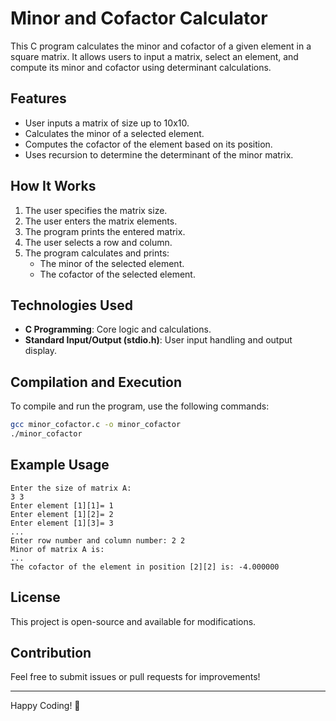 # Minor and Cofactor Calculator

This C program calculates the minor and cofactor of a given element in a square matrix. It allows users to input a matrix, select an element, and compute its minor and cofactor using determinant calculations.

## Features
- User inputs a matrix of size up to 10x10.
- Calculates the minor of a selected element.
- Computes the cofactor of the element based on its position.
- Uses recursion to determine the determinant of the minor matrix.

## How It Works
1. The user specifies the matrix size.
2. The user enters the matrix elements.
3. The program prints the entered matrix.
4. The user selects a row and column.
5. The program calculates and prints:
   - The minor of the selected element.
   - The cofactor of the selected element.

## Technologies Used
- **C Programming**: Core logic and calculations.
- **Standard Input/Output (stdio.h)**: User input handling and output display.

## Compilation and Execution
To compile and run the program, use the following commands:
```sh
gcc minor_cofactor.c -o minor_cofactor
./minor_cofactor
```

## Example Usage
```
Enter the size of matrix A:
3 3
Enter element [1][1]= 1
Enter element [1][2]= 2
Enter element [1][3]= 3
...
Enter row number and column number: 2 2
Minor of matrix A is:
...
The cofactor of the element in position [2][2] is: -4.000000
```

## License
This project is open-source and available for modifications.

## Contribution
Feel free to submit issues or pull requests for improvements!

---
Happy Coding! 🚀

